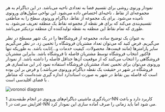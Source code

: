 نمودار ورنوی روشی برای تقسیم فضا به تعدادی ناحیه می‌باشد. در این دیاگرام به هر مجموعه‌ای از نقاط ، ناحیه‌ای اختصاص داده می‌شود. این نواحی سلول‌های ورونوی نامیده می‌شود. برای یک مجموعه از نقاط، دیاگرام ورونوی سطح را به مناطقی تقسیم‌بندی می‌کند که برای هر نقطه از مجموعه نقاط یک منطقه تعریف می‌شود. به طوری که تمام نقاط این منطقه به نقطه تولیدکننده آن منطقه نزدیکتر می‌باشد. 

به عنوان یک توضیح ساده، مجموعه از فروشگاه‌ها را در یک شهر مسطح در نظر می‌گیریم. فرض کنید که می‌توان تعداد مشتریان فروشگاه را تخمین زد. در نظر می‌گیریم سایر پارامترها (مانند قیمت‌ها، محصولات، کیفیت خدمات و...)ثابت باشد. به طوریکه تنها فاکتور انتخاب فروشگاه توسط مشتریان فاصله تا فروشگاه باشد. بنابراین مشتریان فروشگاهی را انتخاب می‌کنند که از موقعیت آن‌ها حداقل فاصله را داشته باشد. از نمودار ورونوی می‌توان برای تخمین تعداد مشتریان فروشگاه استفاده نمود (در این مدلسازی  هر فروشگاه در شهر در حقیقت یک نقطه دیاگرام ورونوی می‌باشد.) و فرض بر این بوده است که فاصله بین نقاط در شهر به صورت استاندارد اندازه گیری شده‌است که متناظر با فضای اقلیدسی است . 

![voronoi diagram ](https://upload.wikimedia.org/wikipedia/commons/8/89/2Ddim-L2norm-10site.png)

دریادگیری ماشینی دیاگرام‌های ورونوی در انجام طبقه‌بندی 1-NN کاربرد دارد و باعث افزایش سرعت در 1-NN می شود اما باید زمانی را صرف آماده سازی این نمودار کرد.
